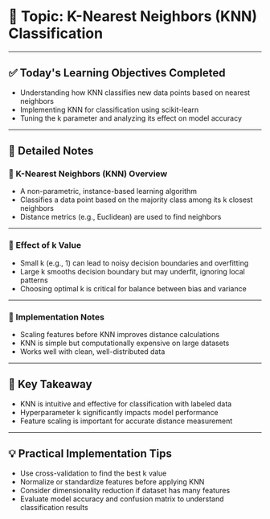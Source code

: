 # 📘 Topic: K-Nearest Neighbors (KNN) Classification

---

## ✅ Today's Learning Objectives Completed

- Understanding how KNN classifies new data points based on nearest neighbors  
- Implementing KNN for classification using scikit-learn  
- Tuning the k parameter and analyzing its effect on model accuracy  

---

## 📝 Detailed Notes

### 🔹 K-Nearest Neighbors (KNN) Overview

- A non-parametric, instance-based learning algorithm  
- Classifies a data point based on the majority class among its k closest neighbors  
- Distance metrics (e.g., Euclidean) are used to find neighbors  

---

### 🔹 Effect of k Value

- Small k (e.g., 1) can lead to noisy decision boundaries and overfitting  
- Large k smooths decision boundary but may underfit, ignoring local patterns  
- Choosing optimal k is critical for balance between bias and variance  

---

### 🔹 Implementation Notes

- Scaling features before KNN improves distance calculations  
- KNN is simple but computationally expensive on large datasets  
- Works well with clean, well-distributed data  

---

## 🔑 Key Takeaway

- KNN is intuitive and effective for classification with labeled data  
- Hyperparameter k significantly impacts model performance  
- Feature scaling is important for accurate distance measurement  

---

## 💡 Practical Implementation Tips

- Use cross-validation to find the best k value  
- Normalize or standardize features before applying KNN  
- Consider dimensionality reduction if dataset has many features  
- Evaluate model accuracy and confusion matrix to understand classification results  
